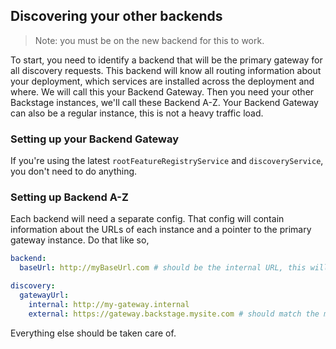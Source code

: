 ## Discovering your other backends

> Note: you must be on the new backend for this to work.

To start, you need to identify a backend that will be the primary gateway for all discovery requests. This backend will know all routing information about your deployment, which services are installed across the deployment and where. We will call this your Backend Gateway. Then you need your other Backstage instances, we'll call these Backend A-Z. Your Backend Gateway can also be a regular instance, this is not a heavy traffic load.

### Setting up your Backend Gateway

If you're using the latest `rootFeatureRegistryService` and `discoveryService`, you don't need to do anything.

### Setting up Backend A-Z

Each backend will need a separate config. That config will contain information about the URLs of each instance and a pointer to the primary gateway instance. Do that like so,

```yaml
backend:
  baseUrl: http://myBaseUrl.com # should be the internal URL, this will only be visible on the backend.

discovery:
  gatewayUrl:
    internal: http://my-gateway.internal
    external: https://gateway.backstage.mysite.com # should match the main backend.baseUrl for Backend Gateway
```

Everything else should be taken care of.
